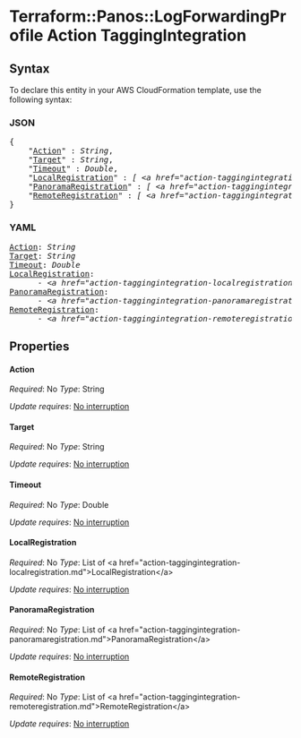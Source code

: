 # Terraform::Panos::LogForwardingProfile Action TaggingIntegration

## Syntax

To declare this entity in your AWS CloudFormation template, use the following syntax:

### JSON

<pre>
{
    "<a href="#action" title="Action">Action</a>" : <i>String</i>,
    "<a href="#target" title="Target">Target</a>" : <i>String</i>,
    "<a href="#timeout" title="Timeout">Timeout</a>" : <i>Double</i>,
    "<a href="#localregistration" title="LocalRegistration">LocalRegistration</a>" : <i>[ &lt;a href=&#34;action-taggingintegration-localregistration.md&#34;&gt;LocalRegistration&lt;/a&gt;, ... ]</i>,
    "<a href="#panoramaregistration" title="PanoramaRegistration">PanoramaRegistration</a>" : <i>[ &lt;a href=&#34;action-taggingintegration-panoramaregistration.md&#34;&gt;PanoramaRegistration&lt;/a&gt;, ... ]</i>,
    "<a href="#remoteregistration" title="RemoteRegistration">RemoteRegistration</a>" : <i>[ &lt;a href=&#34;action-taggingintegration-remoteregistration.md&#34;&gt;RemoteRegistration&lt;/a&gt;, ... ]</i>
}
</pre>

### YAML

<pre>
<a href="#action" title="Action">Action</a>: <i>String</i>
<a href="#target" title="Target">Target</a>: <i>String</i>
<a href="#timeout" title="Timeout">Timeout</a>: <i>Double</i>
<a href="#localregistration" title="LocalRegistration">LocalRegistration</a>: <i>
      - &lt;a href=&#34;action-taggingintegration-localregistration.md&#34;&gt;LocalRegistration&lt;/a&gt;</i>
<a href="#panoramaregistration" title="PanoramaRegistration">PanoramaRegistration</a>: <i>
      - &lt;a href=&#34;action-taggingintegration-panoramaregistration.md&#34;&gt;PanoramaRegistration&lt;/a&gt;</i>
<a href="#remoteregistration" title="RemoteRegistration">RemoteRegistration</a>: <i>
      - &lt;a href=&#34;action-taggingintegration-remoteregistration.md&#34;&gt;RemoteRegistration&lt;/a&gt;</i>
</pre>

## Properties

#### Action

_Required_: No
_Type_: String

_Update requires_: [No interruption](https://docs.aws.amazon.com/AWSCloudFormation/latest/UserGuide/using-cfn-updating-stacks-update-behaviors.html#update-no-interrupt)

#### Target

_Required_: No
_Type_: String

_Update requires_: [No interruption](https://docs.aws.amazon.com/AWSCloudFormation/latest/UserGuide/using-cfn-updating-stacks-update-behaviors.html#update-no-interrupt)

#### Timeout

_Required_: No
_Type_: Double

_Update requires_: [No interruption](https://docs.aws.amazon.com/AWSCloudFormation/latest/UserGuide/using-cfn-updating-stacks-update-behaviors.html#update-no-interrupt)

#### LocalRegistration

_Required_: No
_Type_: List of &lt;a href=&#34;action-taggingintegration-localregistration.md&#34;&gt;LocalRegistration&lt;/a&gt;

_Update requires_: [No interruption](https://docs.aws.amazon.com/AWSCloudFormation/latest/UserGuide/using-cfn-updating-stacks-update-behaviors.html#update-no-interrupt)

#### PanoramaRegistration

_Required_: No
_Type_: List of &lt;a href=&#34;action-taggingintegration-panoramaregistration.md&#34;&gt;PanoramaRegistration&lt;/a&gt;

_Update requires_: [No interruption](https://docs.aws.amazon.com/AWSCloudFormation/latest/UserGuide/using-cfn-updating-stacks-update-behaviors.html#update-no-interrupt)

#### RemoteRegistration

_Required_: No
_Type_: List of &lt;a href=&#34;action-taggingintegration-remoteregistration.md&#34;&gt;RemoteRegistration&lt;/a&gt;

_Update requires_: [No interruption](https://docs.aws.amazon.com/AWSCloudFormation/latest/UserGuide/using-cfn-updating-stacks-update-behaviors.html#update-no-interrupt)

